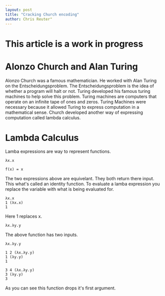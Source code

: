 ```yaml
---
layout: post
title: "Cracking Church encoding"
author: Chris Reuter"
--- 
```


# This article is a work in progress

# Alonzo Church and Alan Turing

Alonzo Church was a famous mathematician. He worked with Alan Turing on the Entscheidungsproblem. The Entscheidungsproblem is the idea of whether a program will halt or not. Turing developed his famous turing machines to help solve this problem. Turing machines are computers that operate on an infinite tape of ones and zeros. Turing Machines were necessary because it allowed Turing to express computation in a mathematical sense. Church developed another way of expressing computation called lambda calculus.

# Lambda Calculus

Lamba expressions are way to represent functions.

    λx.x

    f(x) = x

The two expressions above are equivelant. They both return there input. This what's called an identity function. To evaluate a lamba expression you replace the variable with what is being evaluated for.

    λx.x
    1 (λx.x)
    1

Here 1 replaces x. 

    λx.λy.y

The above function has two inputs. 

    λx.λy.y

    1 2 (λx.λy.y)
    1 (λy.y)
    1
    
    3 4 (λx.λy.y)
    3 (λy.y)
    3

As you can see this function drops it's first argument.
